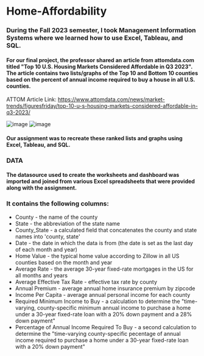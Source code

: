 # Home-Affordability
### During the Fall 2023 semester, I took Management Information Systems where we learned how to use Excel, Tableau, and SQL.
#### For our final project, the professor shared an article from attomdata.com titled "Top 10 U.S. Housing Markets Considered Affordable in Q3 2023". The article contains two lists/graphs of the Top 10 and Bottom 10 counties based on the percent of annual income required to buy a house in all U.S. counties. 

ATTOM Article Link: https://www.attomdata.com/news/market-trends/figuresfriday/top-10-u-s-housing-markets-considered-affordable-in-q3-2023/

![image](https://www.attomdata.com/wp-content/uploads/2023/10/Top-10-Q3-2023-Affordability-Report-Affordable.png.webp)
![image](https://www.attomdata.com/wp-content/uploads/2023/10/Top-10-Q3-2023-Affordability-Report-Unaffordable.png.webp)

#### Our assignment was to recreate these ranked lists and graphs using Excel, Tableau, and SQL.

### DATA
#### The datasource used to create the worksheets and dashboard was imported and joined from various Excel spreadsheets that were provided along with the assignment.
### It contains the following columns:
- County - the name of the county
- State - the abbreviation of the state name
- County_State - a calculated field that concatenates the county and state names into 'county, state'
- Date - the date in which the data is from (the date is set as the last day of each month and year)
- Home Value - the typical home value according to Zillow in all US counties based on the month and year
- Average Rate - the average 30-year fixed-rate mortgages in the US for all months and years
- Average Effective Tax Rate - effective tax rate by county 
- Annual Premium - average annual home insurance premium by zipcode
- Income Per Capita - average annual personal income for each county
- Required Minimum Income to Buy - a calculation to determine the "time-varying, county-specific minimum annual income to purchase a home under a 30-year fixed-rate loan with a 20% down payment and a 28% down payment"
- Percentage of Annual Income Required To Buy - a second calculation to determine the "time-varying county-specific pecentage of annual income required to purchase a home under a 30-year fixed-rate loan with a 20% down payment"
